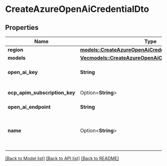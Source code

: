 # CreateAzureOpenAiCredentialDto

## Properties

Name | Type | Description | Notes
------------ | ------------- | ------------- | -------------
**region** | [**models::CreateAzureOpenAiCredentialDtoRegion**](CreateAzureOpenAiCredentialDtoRegion.md) |  | 
**models** | [**Vec<models::CreateAzureOpenAiCredentialDtoModelsItem>**](CreateAzureOpenAiCredentialDtoModelsItem.md) |  | 
**open_ai_key** | **String** | This is not returned in the API. | 
**ocp_apim_subscription_key** | Option<**String**> | This is not returned in the API. | [optional]
**open_ai_endpoint** | **String** |  | 
**name** | Option<**String**> | This is the name of credential. This is just for your reference. | [optional]

[[Back to Model list]](../README.md#documentation-for-models) [[Back to API list]](../README.md#documentation-for-api-endpoints) [[Back to README]](../README.md)


